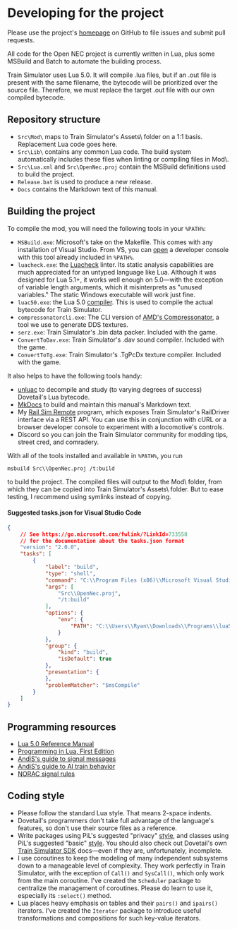 # Developing for the project

Please use the project's [homepage](https://github.com/YoRYan/open-nec) on GitHub to file issues and submit pull requests.

All code for the Open NEC project is currently written in Lua, plus some MSBuild and Batch to automate the building process.

Train Simulator uses Lua 5.0. It will compile .lua files, but if an .out file is present with the same filename, the bytecode will be prioritized over the source file. Therefore, we must replace the target .out file with our own compiled bytecode.

## Repository structure

- `Src\Mod\` maps to Train Simulator's Assets\ folder on a 1:1 basis. Replacement Lua code goes here.
- `Src\Lib\` contains any common Lua code. The build system automatically includes these files when linting or compiling files in Mod\\.
- `Src\Lua.xml` and `Src\OpenNec.proj` contain the MSBuild definitions used to build the project.
- `Release.bat` is used to produce a new release.
- `Docs` contains the Markdown text of this manual.

## Building the project

To compile the mod, you will need the following tools in your `%PATH%`:

- `MSBuild.exe`: Microsoft's take on the Makefile. This comes with any installation of Visual Studio. From VS, you can [open](https://docs.microsoft.com/en-us/dotnet/framework/tools/developer-command-prompt-for-vs) a developer console with this tool already included in `%PATH%`.
- `luacheck.exe`: the [Luacheck](https://github.com/mpeterv/luacheck) linter. Its static analysis capabilities are much appreciated for an untyped language like Lua. Although it was designed for Lua 5.1+, it works well enough on 5.0—with the exception of variable length arguments, which it misinterprets as "unused variables." The static Windows executable will work just fine.
- `luac50.exe`: the Lua 5.0 [compiler](https://sourceforge.net/projects/luabinaries/files/5.0.3/Tools%20Executables/). This is used to compile the actual bytecode for Train Simulator.
- `compressonatorcli.exe`: The CLI version of [AMD's Compressonator](https://gpuopen.com/compressonator/), a tool we use to generate DDS textures.
- `serz.exe`: Train Simulator's .bin data packer. Included with the game.
- `ConvertToDav.exe`: Train Simulator's .dav sound compiler. Included with the game.
- `ConvertToTg.exe`: Train Simulator's .TgPcDx texture compiler. Included with the game.

It also helps to have the following tools handy:

- [unluac](https://sourceforge.net/projects/unluac) to decompile and study (to varying degrees of success) Dovetail's Lua bytecode.
- [MkDocs](https://www.mkdocs.org/) to build and maintain this manual's Markdown text.
- My [Rail Sim Remote](https://github.com/yoryan/railsim-remote) program, which exposes Train Simulator's RailDriver interface via a REST API. You can use this in conjunction with cURL or a browser developer console to experiment with a locomotive's controls.
- Discord so you can join the Train Simulator community for modding tips, street cred, and comradery.

With all of the tools installed and available in `%PATH%`, you run

```msbuild Src\\OpenNec.proj /t:build```

to build the project. The compiled files will output to the Mod\ folder, from which they can be copied into Train Simulator's Assets\ folder. But to ease testing, I recommend using symlinks instead of copying.

#### Suggested tasks.json for Visual Studio Code

```json
{
    // See https://go.microsoft.com/fwlink/?LinkId=733558
    // for the documentation about the tasks.json format
    "version": "2.0.0",
    "tasks": [
        {
            "label": "build",
            "type": "shell",
            "command": "C:\\Program Files (x86)\\Microsoft Visual Studio\\2019\\Community\\MSBuild\\Current\\Bin\\MSBuild.exe",
            "args": [
                "Src\\OpenNec.proj",
                "/t:build"
            ],
            "options": {
                "env": {
                    "PATH": "C:\\Users\\Ryan\\Downloads\\Programs\\lua5_0_3_Win32_bin;C:\\Users\\Ryan\\Downloads\\Programs\\luacheck;C:\\Program Files (x86)\\Steam\\steamapps\\common\\RailWorks;C:\\Compressonator_4.1.5083\\bin\\CLI"
                }
            },
            "group": {
                "kind": "build",
                "isDefault": true
            },
            "presentation": {
            },
            "problemMatcher": "$msCompile"
        }
    ]
}
```

## Programming resources

- [Lua 5.0 Reference Manual](https://www.lua.org/manual/5.0/manual.html)
- [Programming in Lua, First Edition](https://www.lua.org/pil/contents.html)
- [AndiS's guide to signal messages](https://forums.uktrainsim.com/viewtopic.php?f=359&t=129485)
- [AndiS's guide to AI train behavior](https://www.trainsimdev.com/forum/viewtopic.php?p=509)
- [NORAC signal rules](https://signals.jovet.net/rules/NORAC%20Signal%20Rules.pdf)

## Coding style

- Please follow the standard Lua style. That means 2-space indents.
- Dovetail's programmers don't take full advantage of the language's features, so don't use their source files as a reference.
- Write packages using PiL's suggested "privacy" [style](https://www.lua.org/pil/15.2.html), and classes using PiL's suggested "basic" [style](https://www.lua.org/pil/16.1.html). You should also check out Dovetail's own [Train Simulator SDK](https://sites.google.com/a/railsimdev.com/dtgts1sdk/reference-manual) docs—even if they are, unfortunately, incomplete.
- I use coroutines to keep the modeling of many independent subsystems down to a manageable level of complexity. They work perfectly in Train Simulator, with the exception of `Call()` and `SysCall()`, which only work from the main coroutine. I've created the `Scheduler` package to centralize the management of coroutines. Please do learn to use it, especially its `:select()` method.
- Lua places heavy emphasis on tables and their `pairs()` and `ipairs()` iterators. I've created the `Iterator` package to introduce useful transformations and compositions for such key-value iterators.